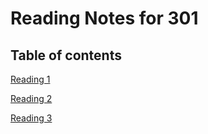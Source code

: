 # Reading Notes for 301 #

## Table of contents ##

[Reading 1](https://mehtab228.github.io/reading-notes/reading1-301)

[Reading 2](https://mehtab228.github.io/reading-notes/reading2-301)

[Reading 3]()